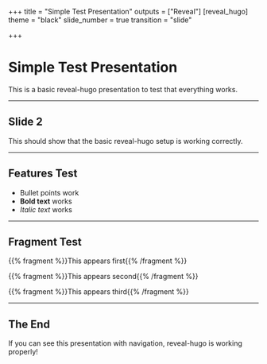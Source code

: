 +++
title = "Simple Test Presentation"
outputs = ["Reveal"]
[reveal_hugo]
theme = "black"
slide_number = true
transition = "slide"

+++

# Simple Test Presentation

This is a basic reveal-hugo presentation to test that everything works.

---

## Slide 2

This should show that the basic reveal-hugo setup is working correctly.

---

## Features Test

- Bullet points work
- **Bold text** works
- *Italic text* works

---

## Fragment Test

{{% fragment %}}This appears first{{% /fragment %}}

{{% fragment %}}This appears second{{% /fragment %}}

{{% fragment %}}This appears third{{% /fragment %}}

---

## The End

If you can see this presentation with navigation, reveal-hugo is working properly!
